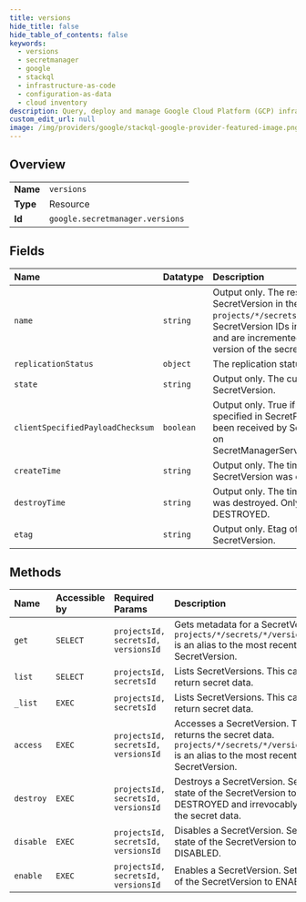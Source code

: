 ```yaml
---
title: versions
hide_title: false
hide_table_of_contents: false
keywords:
  - versions
  - secretmanager
  - google    
  - stackql
  - infrastructure-as-code
  - configuration-as-data
  - cloud inventory
description: Query, deploy and manage Google Cloud Platform (GCP) infrastructure and resources using SQL
custom_edit_url: null
image: /img/providers/google/stackql-google-provider-featured-image.png
---
```

  
    

## Overview
<table><tbody>
<tr><td><b>Name</b></td><td><code>versions</code></td></tr>
<tr><td><b>Type</b></td><td>Resource</td></tr>
<tr><td><b>Id</b></td><td><code>google.secretmanager.versions</code></td></tr>
</tbody></table>

## Fields
| Name | Datatype | Description |
|:-----|:---------|:------------|
| `name` | `string` | Output only. The resource name of the SecretVersion in the format `projects/*/secrets/*/versions/*`. SecretVersion IDs in a Secret start at 1 and are incremented for each subsequent version of the secret. |
| `replicationStatus` | `object` | The replication status of a SecretVersion. |
| `state` | `string` | Output only. The current state of the SecretVersion. |
| `clientSpecifiedPayloadChecksum` | `boolean` | Output only. True if payload checksum specified in SecretPayload object has been received by SecretManagerService on SecretManagerService.AddSecretVersion. |
| `createTime` | `string` | Output only. The time at which the SecretVersion was created. |
| `destroyTime` | `string` | Output only. The time this SecretVersion was destroyed. Only present if state is DESTROYED. |
| `etag` | `string` | Output only. Etag of the currently stored SecretVersion. |
## Methods
| Name | Accessible by | Required Params | Description |
|:-----|:--------------|:----------------|:------------|
| `get` | `SELECT` | `projectsId, secretsId, versionsId` | Gets metadata for a SecretVersion. `projects/*/secrets/*/versions/latest` is an alias to the most recently created SecretVersion. |
| `list` | `SELECT` | `projectsId, secretsId` | Lists SecretVersions. This call does not return secret data. |
| `_list` | `EXEC` | `projectsId, secretsId` | Lists SecretVersions. This call does not return secret data. |
| `access` | `EXEC` | `projectsId, secretsId, versionsId` | Accesses a SecretVersion. This call returns the secret data. `projects/*/secrets/*/versions/latest` is an alias to the most recently created SecretVersion. |
| `destroy` | `EXEC` | `projectsId, secretsId, versionsId` | Destroys a SecretVersion. Sets the state of the SecretVersion to DESTROYED and irrevocably destroys the secret data. |
| `disable` | `EXEC` | `projectsId, secretsId, versionsId` | Disables a SecretVersion. Sets the state of the SecretVersion to DISABLED. |
| `enable` | `EXEC` | `projectsId, secretsId, versionsId` | Enables a SecretVersion. Sets the state of the SecretVersion to ENABLED. |
